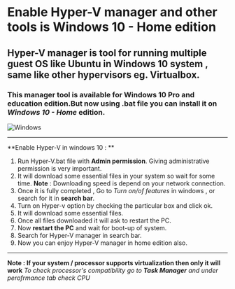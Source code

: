 # Enable Hyper-V manager and other tools is Windows 10 - Home edition 
## Hyper-V manager is tool for running multiple guest OS like Ubuntu in Windows 10 system , same like other hypervisors eg. Virtualbox.
### This manager tool is available for Windows 10 Pro and education edition.But now using .bat file you can install it on *Windows 10 - Home* edition.

<p>
<img alt="Windows" src="https://img.shields.io/badge/Windows-0078D6?style=for-the-badge&logo=windows&logoColor=white" />
</p>
	
  
--- 

**Enable Hyper-V in windows 10 : ** 
1. Run Hyper-V.bat file with **Admin permission**. Giving administrative permission is very important.
2. It will download some essential files in your system so wait for some time. **Note** : Downloading speed is depend on your network connection. 
3. Once it is fully completed , Go to *Turn on/of features* in windows , or search for it in **search bar**. 
5. Turn on Hyper-v option by checking the particular box and click ok.
6. It will download some essential files.
7. Once all files downloaded it will ask to restart the PC. 
8. Now **restart the PC** and wait for boot-up of system.
9. Search for Hyper-V manager in search bar.
10. Now you can enjoy Hyper-V manager in home edition also.

---

**Note : If your system / processor supports virtualization then only it will work**
*To check processor's compatibility go to **Task Manager** and under perofrmance tab check CPU*
